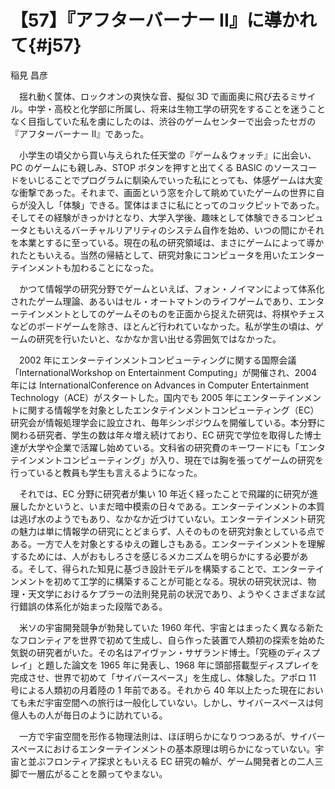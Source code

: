 # 【57】『アフターバーナー II』に導かれて{#j57}

<div class="author">稲見 昌彦</div>

　揺れ動く筐体、ロックオンの爽快な音、擬似 3D で画面奥に飛び去るミサイル。中学・高校と化学部に所属し、将来は生物工学の研究をすることを迷うことなく目指していた私を虜にしたのは、渋谷のゲームセンターで出会ったセガの『アフターバーナー II』であった。

　小学生の頃父から買い与えられた任天堂の『ゲーム＆ウォッチ』に出会い、PC のゲームにも親しみ、STOP ボタンを押すと出てくる BASIC のソースコードをいじることでプログラムに馴染んでいった私にとっても、体感ゲームは大変な衝撃であった。それまで、画面という窓を介して眺めていたゲームの世界に自らが没入し「体験」できる。筐体はまさに私にとってのコックピットであった。そしてその経験がきっかけとなり、大学入学後、趣味として体験できるコンピュータともいえるバーチャルリアリティのシステム自作を始め、いつの間にかそれを本業とするに至っている。現在の私の研究領域は、まさにゲームによって導かれたともいえる。当然の帰結として、研究対象にコンピュータを用いたエンターテインメントも加わることになった。

　かつて情報学の研究分野でゲームといえば、フォン・ノイマンによって体系化されたゲーム理論、あるいはセル・オートマトンのライフゲームであり、エンターテインメントとしてのゲームそのものを正面から捉えた研究は、将棋やチェスなどのボードゲームを除き、ほとんど行われていなかった。私が学生の頃は、ゲームの研究を行いたいと、なかなか言い出せる雰囲気ではなかった。

　2002 年にエンターテインメントコンピューティングに関する国際会議「InternationalWorkshop on Entertainment Computing」が開催され、2004 年には InternationalConference on Advances in Computer Entertainment Technology（ACE）がスタートした。国内でも 2005 年にエンターテインメントに関する情報学を対象としたエンタテインメントコンピューティング（EC）研究会が情報処理学会に設立され、毎年シンポジウムを開催している。本分野に関わる研究者、学生の数は年々増え続けており、EC 研究で学位を取得した博士達が大学や企業で活躍し始めている。文科省の研究費のキーワードにも「エンタテインメントコンピューティング」が入り、現在では胸を張ってゲームの研究を行っていると教員も学生も言えるようになった。

　それでは、EC 分野に研究者が集い 10 年近く経ったことで飛躍的に研究が進展したかというと、いまだ暗中模索の日々である。エンターテインメントの本質は逃げ水のようでもあり、なかなか近づけていない。エンターテインメント研究の魅力は単に情報学の研究にとどまらず、人そのものを研究対象としている点である。一方で人を対象とするゆえの難しさもある。エンターテインメントを理解するためには、人がおもしろさを感じるメカニズムを明らかにする必要がある。そして、得られた知見に基づき設計モデルを構築することで、エンターテインメントを初めて工学的に構築することが可能となる。現状の研究状況は、物理・天文学におけるケプラーの法則発見前の状況であり、ようやくさまざまな試行錯誤の体系化が始まった段階である。

　米ソの宇宙開発競争が勃発していた 1960 年代、宇宙とはまったく異なる新たなフロンティアを世界で初めて生成し、自ら作った装置で人類初の探索を始めた気鋭の研究者がいた。その名はアイヴァン・サザランド博士。「究極のディスプレイ」と題した論文を 1965 年に発表し、1968 年に頭部搭載型ディスプレイを完成させ、世界で初めて「サイバースペース」を生成し、体験した。アポロ 11 号による人類初の月着陸の 1 年前である。それから 40 年以上たった現在においても未だ宇宙空間への旅行は一般化していない。しかし、サイバースペースは何億人もの人が毎日のように訪れている。

　一方で宇宙空間を形作る物理法則は、ほぼ明らかになりつつあるが、サイバースペースにおけるエンターテインメントの基本原理は明らかになっていない。宇宙と並ぶフロンティア探求ともいえる EC 研究の輪が、ゲーム開発者との二人三脚で一層広がることを願ってやまない。

